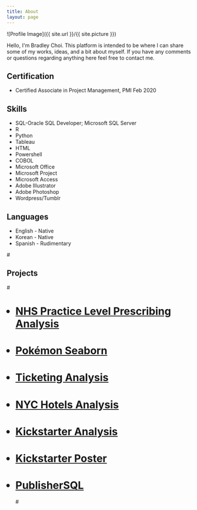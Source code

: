 ```yaml
---
title: About
layout: page
---
```

![Profile Image]({{ site.url }}/{{ site.picture }})

<p>Hello, I'm Bradley Choi. This platform is intended to be where I can share 
some of my works, ideas, and a bit about myself. If you have any comments or 
questions regarding anything here feel free to contact me.</p>

<h2>Certification</h2>

<ul class="Certification-list">
	<li>Certified Associate in Project Management, PMI Feb 2020</li>
</ul>

<h2>Skills</h2>

<ul class="skill-list">
	<li>SQL-Oracle SQL Developer; Microsoft SQL Server</li>
	<li>R</li>
	<li>Python</li>
	<li>Tableau</li>
	<li>HTML</li>
	<li>Powershell</li>
	<li>COBOL</li>
	<li>Microsoft Office</li>
	<li>Microsoft Project</li>
	<li>Microsoft Access</li>
	<li>Adobe Illustrator</li>
	<li>Adobe Photoshop</li>
	<li>Wordpress/Tumblr</li>
</ul>

<h2>Languages</h2>

<ul class="language-list">
	<li>English - Native</li>
	<li>Korean - Native</li>
	<li>Spanish - Rudimentary</li>
</ul>

#<h2>Projects</h2>

#<ul>
#	<li><a href="https://github.com/bradvision/IST652_Scripting/blob/master/NHS%20Prescribing%20Analysis/NHS%20Practice%20Level%20Prescribing%20Analysis.md">NHS Practice Level Prescribing Analysis</a></li>
#	<li><a href="https://github.com/bradvision/IST652_Scripting/blob/master/Pokemon/Pokemon.md">Pokémon Seaborn</a></li>
#	<li><a href="https://github.com/bradvision/TicketingAnalysisProj/blob/master/Code.R">Ticketing Analysis</a></li>
#	<li><a href="https://github.com/bradvision/IST687-IST719/blob/master/IST687%20Project%20Code.R">NYC Hotels Analysis</a></li>
#	<li><a href="https://github.com/bradvision/IST687-IST719/blob/master/VisualisationPosterProjectcode.R">Kickstarter Analysis</a></li>
#	<li><a href="https://www.dropbox.com/s/spl13bikrjjdugt/Kickstarter_Poster.pdf?dl=0">Kickstarter Poster</a></li>
#	<li><a href="https://github.com/bradvision/Graduate-IST-Project-Codes/blob/master/IST659_Project_Code.sql">PublisherSQL</a></li>
#</ul>

